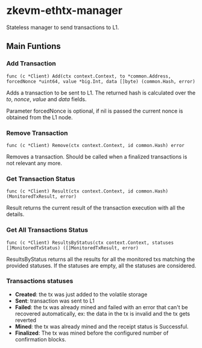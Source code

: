 # zkevm-ethtx-manager
Stateless manager to send transactions to L1.

## Main Funtions
### Add Transaction
`func (c *Client) Add(ctx context.Context, to *common.Address, forcedNonce *uint64, value *big.Int, data []byte) (common.Hash, error)`

Adds a transaction to be sent to L1. The returned hash is calculated over the *to*, *nonce*, *value* and *data* fields.

Parameter forcedNonce is optional, if nil is passed the current nonce is obtained from the L1 node.

### Remove Transaction 
`func (c *Client) Remove(ctx context.Context, id common.Hash) error `

Removes a transaction. Should be called when a finalized transactions is not relevant any more.

### Get Transaction Status
`func (c *Client) Result(ctx context.Context, id common.Hash) (MonitoredTxResult, error)`

Result returns the current result of the transaction execution with all the details.

### Get All Transactions Status
`func (c *Client) ResultsByStatus(ctx context.Context, statuses []MonitoredTxStatus) ([]MonitoredTxResult, error)`

ResultsByStatus returns all the results for all the monitored txs matching the provided statuses.
If the statuses are empty, all the statuses are considered.

### Transactions statuses

- **Created**: the tx was just added to the volatile storage
- **Sent**: transaction was sent to L1
- **Failed**: the tx was already mined and failed with an error that can't be recovered automatically, ex: the data in the tx is invalid and the tx gets reverted
- **Mined**: the tx was already mined and the receipt status is Successful.
- **Finalized**: The tx was mined before the configured number of confirmation blocks.
